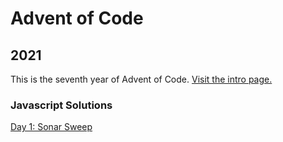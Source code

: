 # Advent of Code

## 2021
This is the seventh year of Advent of Code. [Visit the intro page.](https://adventofcode.com/2021)

### Javascript Solutions

[Day 1: Sonar Sweep](https://github.com/DavidPesta/AdventOfCode/tree/main/javascript/2021/01-Sonar-Sweep)